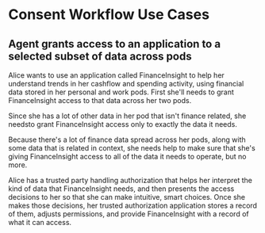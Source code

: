 # Consent Workflow Use Cases

## Agent grants access to an application to a selected subset of data across pods

Alice wants to use an application called FinanceInsight to help her
understand trends in her cashflow and spending activity, using financial
data stored in her personal and work pods. First she'll needs to grant 
FinanceInsight access to that data across her two pods. 

Since she has a lot of other data in her pod that isn't finance related, 
she needsto grant FinanceInsight access only to exactly the data it needs.

Because there's a lot of finance data spread across her pods, along with
some data that is related in context, she needs help to make sure that she's
giving FinanceInsight access to all of the data it needs to operate, but no
more.

Alice has a trusted party handling authorization that helps her interpret the kind
of data that FinanceInsight needs, and then presents the access decisions to her
so that she can make intuitive, smart choices. Once she makes those 
decisions, her trusted authorization application stores a record of them,
adjusts permissions, and provide FinanceInsight with a record of what it
can access.
